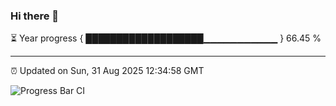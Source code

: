 ### Hi there 👋

⏳ Year progress { ███████████████████▁▁▁▁▁▁▁▁▁▁▁ } 66.45 %

---

⏰ Updated on Sun, 31 Aug 2025 12:34:58 GMT

![Progress Bar CI](https://github.com/liununu/liununu/workflows/Progress%20Bar%20CI/badge.svg)
